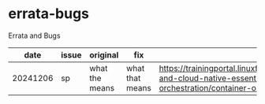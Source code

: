 # errata-bugs
Errata and Bugs

date | issue | original | fix | location | communicated?
---|---|---|---|---|---
20241206 | sp | what the means | what that means | https://trainingportal.linuxfoundation.org/learn/course/kubernetes-and-cloud-native-essentials-lfs250/container-orchestration/container-orchestration?page=12 | -

